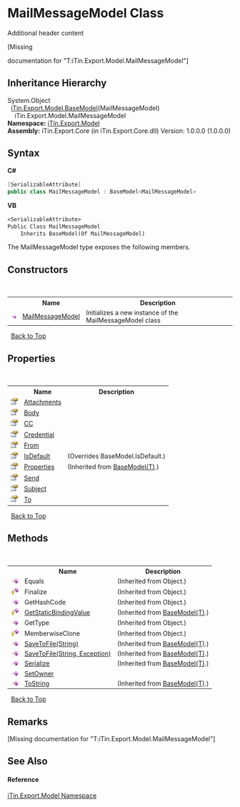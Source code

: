 # MailMessageModel Class
Additional header content 

\[Missing <summary> documentation for "T:iTin.Export.Model.MailMessageModel"\]


## Inheritance Hierarchy
System.Object<br />&nbsp;&nbsp;<a href="6632f561-4175-f1f2-939c-ac8b10159529">iTin.Export.Model.BaseModel</a>(MailMessageModel)<br />&nbsp;&nbsp;&nbsp;&nbsp;iTin.Export.Model.MailMessageModel<br />
**Namespace:**&nbsp;<a href="ef57ffcc-e95e-b212-5a46-9aa6f5a3511f">iTin.Export.Model</a><br />**Assembly:**&nbsp;iTin.Export.Core (in iTin.Export.Core.dll) Version: 1.0.0.0 (1.0.0.0)

## Syntax

**C#**<br />
``` C#
[SerializableAttribute]
public class MailMessageModel : BaseModel<MailMessageModel>
```

**VB**<br />
``` VB
<SerializableAttribute>
Public Class MailMessageModel
	Inherits BaseModel(Of MailMessageModel)
```

The MailMessageModel type exposes the following members.


## Constructors
&nbsp;<table><tr><th></th><th>Name</th><th>Description</th></tr><tr><td>![Public method](media/pubmethod.gif "Public method")</td><td><a href="e2c93e5b-75e4-4659-e762-4a9433e648d3">MailMessageModel</a></td><td>
Initializes a new instance of the MailMessageModel class</td></tr></table>&nbsp;
<a href="#mailmessagemodel-class">Back to Top</a>

## Properties
&nbsp;<table><tr><th></th><th>Name</th><th>Description</th></tr><tr><td>![Public property](media/pubproperty.gif "Public property")</td><td><a href="b269476f-c54e-b982-373e-63492499a725">Attachments</a></td><td /></tr><tr><td>![Public property](media/pubproperty.gif "Public property")</td><td><a href="f1f1b0e1-d1b6-546b-6731-830445e63f39">Body</a></td><td /></tr><tr><td>![Public property](media/pubproperty.gif "Public property")</td><td><a href="07f3ff53-fd48-9117-f27e-87e1878b6ff7">CC</a></td><td /></tr><tr><td>![Public property](media/pubproperty.gif "Public property")</td><td><a href="c3b65746-69a4-3fa0-c7b1-633497cb6fc8">Credential</a></td><td /></tr><tr><td>![Public property](media/pubproperty.gif "Public property")</td><td><a href="1144822b-d7a1-9a5c-d1e9-e5a5042a622e">From</a></td><td /></tr><tr><td>![Public property](media/pubproperty.gif "Public property")</td><td><a href="f90dd972-2fcb-624c-452e-423161877ec2">IsDefault</a></td><td> (Overrides BaseModel.IsDefault.)</td></tr><tr><td>![Public property](media/pubproperty.gif "Public property")</td><td><a href="7e88785e-5670-4515-defa-d3f60ae16111">Properties</a></td><td> (Inherited from <a href="6632f561-4175-f1f2-939c-ac8b10159529">BaseModel(T)</a>.)</td></tr><tr><td>![Public property](media/pubproperty.gif "Public property")</td><td><a href="9805d50a-b2f1-afad-4d38-44e0bcf8b0f4">Send</a></td><td /></tr><tr><td>![Public property](media/pubproperty.gif "Public property")</td><td><a href="500b2396-6124-6ae9-5623-577f1f50e238">Subject</a></td><td /></tr><tr><td>![Public property](media/pubproperty.gif "Public property")</td><td><a href="1a2d2312-7370-7c3c-dc31-e3a8cb06f12f">To</a></td><td /></tr></table>&nbsp;
<a href="#mailmessagemodel-class">Back to Top</a>

## Methods
&nbsp;<table><tr><th></th><th>Name</th><th>Description</th></tr><tr><td>![Public method](media/pubmethod.gif "Public method")</td><td>Equals</td><td> (Inherited from Object.)</td></tr><tr><td>![Protected method](media/protmethod.gif "Protected method")</td><td>Finalize</td><td> (Inherited from Object.)</td></tr><tr><td>![Public method](media/pubmethod.gif "Public method")</td><td>GetHashCode</td><td> (Inherited from Object.)</td></tr><tr><td>![Protected method](media/protmethod.gif "Protected method")</td><td><a href="4253f171-71af-35d6-e1b1-47af647eb205">GetStaticBindingValue</a></td><td> (Inherited from <a href="6632f561-4175-f1f2-939c-ac8b10159529">BaseModel(T)</a>.)</td></tr><tr><td>![Public method](media/pubmethod.gif "Public method")</td><td>GetType</td><td> (Inherited from Object.)</td></tr><tr><td>![Protected method](media/protmethod.gif "Protected method")</td><td>MemberwiseClone</td><td> (Inherited from Object.)</td></tr><tr><td>![Public method](media/pubmethod.gif "Public method")</td><td><a href="60537b6c-f261-e08e-2eee-1007e9760316">SaveToFile(String)</a></td><td> (Inherited from <a href="6632f561-4175-f1f2-939c-ac8b10159529">BaseModel(T)</a>.)</td></tr><tr><td>![Public method](media/pubmethod.gif "Public method")</td><td><a href="81bbc161-83e1-ff91-7904-4b6a5260f76c">SaveToFile(String, Exception)</a></td><td> (Inherited from <a href="6632f561-4175-f1f2-939c-ac8b10159529">BaseModel(T)</a>.)</td></tr><tr><td>![Public method](media/pubmethod.gif "Public method")</td><td><a href="d84fa1d2-692a-9e10-e839-60da45d50f19">Serialize</a></td><td> (Inherited from <a href="6632f561-4175-f1f2-939c-ac8b10159529">BaseModel(T)</a>.)</td></tr><tr><td>![Public method](media/pubmethod.gif "Public method")</td><td><a href="1a544dec-cccc-46c2-ed2e-6e85c7370cd5">SetOwner</a></td><td /></tr><tr><td>![Public method](media/pubmethod.gif "Public method")</td><td><a href="79c32584-b2b0-b6ca-0ade-5f0708e1a9b7">ToString</a></td><td> (Inherited from <a href="6632f561-4175-f1f2-939c-ac8b10159529">BaseModel(T)</a>.)</td></tr></table>&nbsp;
<a href="#mailmessagemodel-class">Back to Top</a>

## Remarks
\[Missing <remarks> documentation for "T:iTin.Export.Model.MailMessageModel"\]

## See Also


#### Reference
<a href="ef57ffcc-e95e-b212-5a46-9aa6f5a3511f">iTin.Export.Model Namespace</a><br />